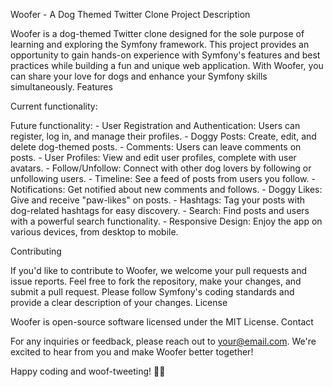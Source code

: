 Woofer - A Dog Themed Twitter Clone
Project Description

Woofer is a dog-themed Twitter clone designed for the sole purpose of learning and exploring the Symfony framework. This project provides an opportunity to gain hands-on experience with Symfony's features and best practices while building a fun and unique web application. With Woofer, you can share your love for dogs and enhance your Symfony skills simultaneously.
Features

Current functionality:

Future functionality:
    - User Registration and Authentication: Users can register, log in, and manage their profiles.
    - Doggy Posts: Create, edit, and delete dog-themed posts.
    - Comments: Users can leave comments on posts.
    - User Profiles: View and edit user profiles, complete with user avatars.
    - Follow/Unfollow: Connect with other dog lovers by following or unfollowing users.
    - Timeline: See a feed of posts from users you follow.
    - Notifications: Get notified about new comments and follows.
    - Doggy Likes: Give and receive "paw-likes" on posts.
    - Hashtags: Tag your posts with dog-related hashtags for easy discovery.
    - Search: Find posts and users with a powerful search functionality.
    - Responsive Design: Enjoy the app on various devices, from desktop to mobile.

Contributing

If you'd like to contribute to Woofer, we welcome your pull requests and issue reports. Feel free to fork the repository, make your changes, and submit a pull request. Please follow Symfony's coding standards and provide a clear description of your changes.
License

Woofer is open-source software licensed under the MIT License.
Contact

For any inquiries or feedback, please reach out to your@email.com. We're excited to hear from you and make Woofer better together!

Happy coding and woof-tweeting! 🐶🐾
